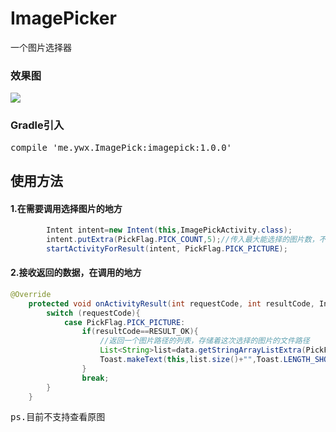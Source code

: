 # ImagePicker
一个图片选择器

### 效果图
![](demo.gif)

### Gradle引入
<pre>compile 'me.ywx.ImagePick:imagepick:1.0.0'</pre>

## 使用方法
#### 1.在需要调用选择图片的地方
```java
        Intent intent=new Intent(this,ImagePickActivity.class);
        intent.putExtra(PickFlag.PICK_COUNT,5);//传入最大能选择的图片数，不传此参数默认为1
        startActivityForResult(intent, PickFlag.PICK_PICTURE);
```
#### 2.接收返回的数据，在调用的地方
```java
@Override
    protected void onActivityResult(int requestCode, int resultCode, Intent data) {
        switch (requestCode){
            case PickFlag.PICK_PICTURE:
                if(resultCode==RESULT_OK){
                    //返回一个图片路径的列表，存储着这次选择的图片的文件路径
                    List<String>list=data.getStringArrayListExtra(PickFlag.PICK_LIST);
                    Toast.makeText(this,list.size()+"",Toast.LENGTH_SHORT).show();
                }
                break;
        }
    }
```
<pre>ps.目前不支持查看原图</pre>
